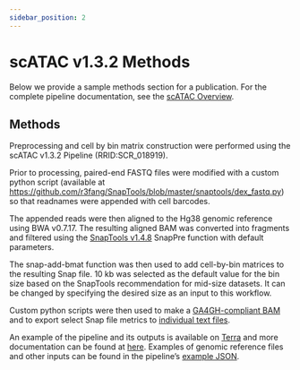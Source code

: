 ```yaml
---
sidebar_position: 2
---
```


# scATAC v1.3.2 Methods

Below we provide a sample methods section for a publication. For the complete pipeline documentation, see the [scATAC Overview](./README.md).

## Methods

Preprocessing and cell by bin matrix construction were performed using the scATAC v1.3.2 Pipeline (RRID:SCR_018919).

Prior to processing, paired-end FASTQ files were modified with a custom python script (available at https://github.com/r3fang/SnapTools/blob/master/snaptools/dex_fastq.py) so that readnames were appended with cell barcodes.

The appended reads were then aligned to the Hg38 genomic reference using BWA v0.7.17. The resulting aligned BAM was converted into fragments and filtered using the [SnapTools v1.4.8](https://github.com/r3fang/SnapTools) SnapPre function with default parameters.

The snap-add-bmat function was then used to add cell-by-bin matrices to the resulting Snap file. 10 kb was selected as the default value for the bin size based on the SnapTools recommendation for mid-size datasets. It can be changed by specifying the desired size as an input to this workflow.

Custom python scripts were then used to make a [GA4GH-compliant BAM](https://github.com/broadinstitute/warp-tools/blob/develop/tools/scripts/makeCompliantBAM.py) and to export select Snap file metrics to [individual text files](https://github.com/broadinstitute/warp-tools/blob/develop/tools/scripts/breakoutSnap.py).

An example of the pipeline and its outputs is available on [Terra](https://app.terra.bio/#workspaces/brain-initiative-bcdc/SnapATAC_Pipeline) and more documentation can be found at [here](./README.md).
Examples of genomic reference files and other inputs can be found in the pipeline’s [example JSON](https://github.com/broadinstitute/warp/blob/master/pipelines/skylab/scATAC/example_inputs/human_example.json).
